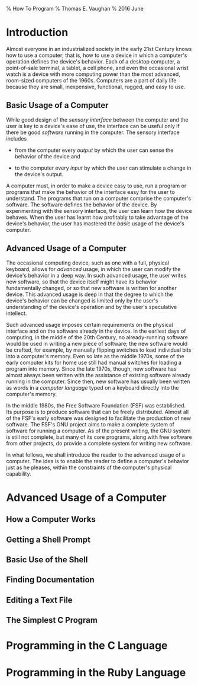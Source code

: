 % How To Program
% Thomas E. Vaughan
% 2016 June

# Introduction

Almost everyone in an industrialized society in the early 21st Century knows
how to use a computer; that is, how to use a device in which a computer's
operation defines the device's behavior.  Each of a desktop computer, a
point-of-sale terminal, a tablet, a cell phone, and even the occasional wrist
watch is a device with more computing power than the most advanced, room-sized
computers of the 1960s.  Computers are a part of daily life because they are
small, inexpensive, functional, rugged, and easy to use.

## Basic Usage of a Computer

While good design of the *sensory interface* between the computer and the user
is key to a device's ease of use, the interface can be useful only if there be
good *software* running in the computer.  The sensory interface includes

 - from the computer every *output* by which the user can sense the behavior of
   the device and

 - to the computer every *input* by which the user can stimulate a change in
   the device's output.

A computer must, in order to make a device easy to use, run a program or
programs that make the behavior of the interface easy for the user to
understand.  The programs that run on a computer comprise the computer's
software.  The software defines the behavior of the device.  By experimenting
with the sensory interface, the user can learn how the device behaves.  When
the user has learnt how profitably to take advantage of the device's behavior,
the user has mastered the *basic* usage of the device's computer.

## Advanced Usage of a Computer

The occasional computing device, such as one with a full, physical keyboard,
allows for *advanced* usage, in which the user can modify the device's behavior
in a deep way.  In such advanced usage, the user writes new software, so that
the device itself might have its behavior fundamentally changed, or so that new
software is written for another device.  This advanced usage is deep in that
the degree to which the device's behavior can be changed is limited only by the
user's understanding of the device's operation and by the user's speculative
intellect.

Such advanced usage imposes certain requirements on the physical interface and
on the software already in the device.  In the earliest days of computing, in
the middle of the 20th Century, no already-running software would be used in
writing a new piece of software; the new software would be crafted, for
example, by manually flipping switches to load individual bits into a
computer's memory.  Even so late as the middle 1970s, some of the early
computer kits for home use still had manual switches for loading a program into
memory.  Since the late 1970s, though, new software has almost always been
written with the assistance of existing software already running in the
computer.  Since then, new software has usually been written as words in a
*computer language* typed on a keyboard directly into the computer's memory.

In the middle 1980s, the Free Software Foundation (FSF) was established.  Its
purpose is to produce software that can be freely distributed.  Almost all of
the FSF's early software was designed to facilitate the production of new
software.  The FSF's GNU project aims to make a complete system of software for
running a computer.  As of the present writing, the GNU system is still not
complete, but many of its core programs, along with free software from other
projects, do provide a complete system for writing new software.

In what follows, we shall introduce the reader to the advanced usage of a
computer.  The idea is to enable the reader to define a computer's behavior
just as he pleases, within the constraints of the computer's physical
capability.

# Advanced Usage of a Computer

## How a Computer Works

## Getting a Shell Prompt

## Basic Use of the Shell

## Finding Documentation

## Editing a Text File

## The Simplest C Program

# Programming in the C Language

# Programming in the Ruby Language

